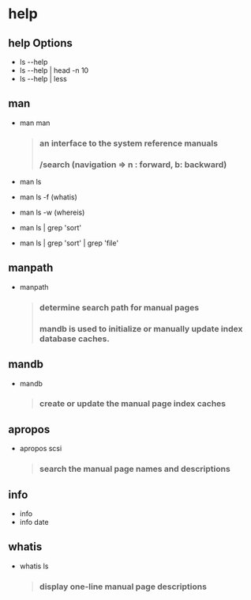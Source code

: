 # help

## help Options

- ls --help
- ls --help | head -n 10
- ls --help | less

## man

- man man

  > ### an interface to the system reference manuals
  >
  > ### /search (navigation => n : forward, b: backward)

- man ls
- man ls -f (whatis)
- man ls -w (whereis)
- man ls | grep 'sort'
- man ls | grep 'sort' | grep 'file'

## manpath

- manpath

  > ### determine search path for manual pages
  >
  > ### mandb is used to initialize or manually update index database caches.

## mandb

- mandb

  > ### create or update the manual page index caches

## apropos

- apropos scsi

  > ### search the manual page names and descriptions

## info

- info
- info date

## whatis

- whatis ls

  > ### display one-line manual page descriptions

